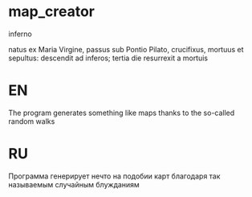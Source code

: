 # map_creator
inferno

natus ex Maria Virgine, passus sub Pontio Pilato, crucifixus, mortuus et sepultus: descendit ad inferos; tertia die resurrexit a mortuis

# EN 
The program generates something like maps thanks to the so-called random walks

# RU
Программа генерирует нечто на подобии карт благодаря так называемым случайным блужданиям

